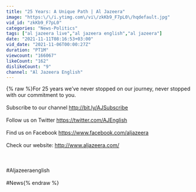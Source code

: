 ```yaml
---
title: "25 Years: A Unique Path | Al Jazeera"
image: "https:\/\/i.ytimg.com\/vi\/zkKb9_F7pL0\/hqdefault.jpg"
vid_id: "zkKb9_F7pL0"
categories: "News-Politics"
tags: ["al jazeera live","al jazeera english","al jazeera"]
date: "2021-11-11T08:16:53+03:00"
vid_date: "2021-11-06T00:00:27Z"
duration: "PT1M"
viewcount: "166067"
likeCount: "162"
dislikeCount: "9"
channel: "Al Jazeera English"
---
```

{% raw %}For 25 years we’ve never stopped on our journey, never stopped with our commitment to you. <br /><br />Subscribe to our channel  <a rel="nofollow" target="blank" href="http://bit.ly/AJSubscribe">http://bit.ly/AJSubscribe</a><br /><br />Follow us on Twitter <a rel="nofollow" target="blank" href="https://twitter.com/AJEnglish">https://twitter.com/AJEnglish</a><br /><br />Find us on Facebook <a rel="nofollow" target="blank" href="https://www.facebook.com/aljazeera">https://www.facebook.com/aljazeera</a><br /><br />Check our website:  <a rel="nofollow" target="blank" href="http://www.aljazeera.com/">http://www.aljazeera.com/</a><br /><br /><br /><br />#Aljazeeraenglish<br /><br />#News{% endraw %}
